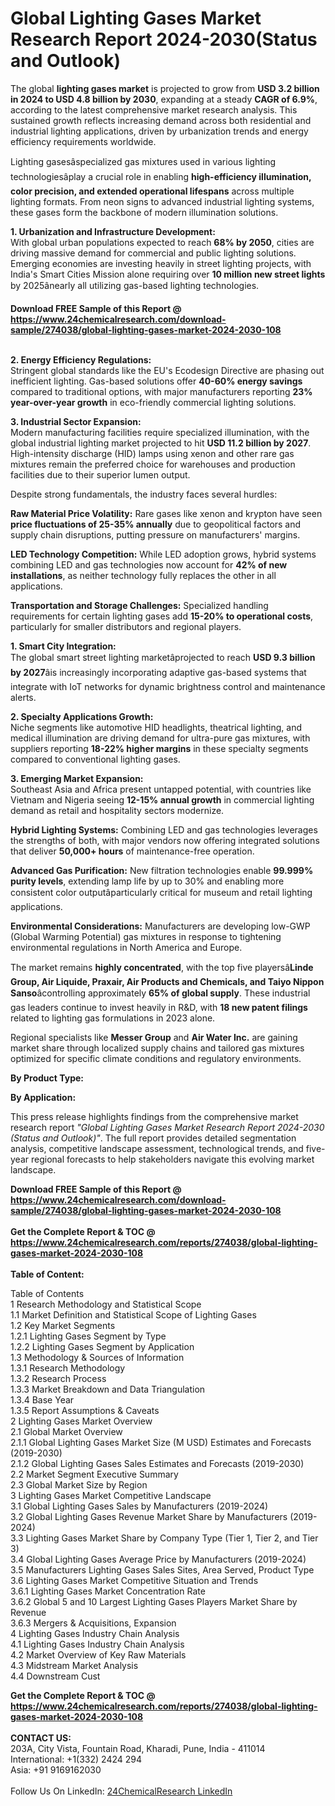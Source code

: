 <h1>Global Lighting Gases Market Research Report 2024-2030(Status and Outlook)</h1><p>The global <strong>lighting gases market</strong> is projected to grow from <strong>USD 3.2 billion in 2024 to USD 4.8 billion by 2030</strong>, expanding at a steady <strong>CAGR of 6.9%</strong>, according to the latest comprehensive market research analysis. This sustained growth reflects increasing demand across both residential and industrial lighting applications, driven by urbanization trends and energy efficiency requirements worldwide.</p><p>Lighting gasesâspecialized gas mixtures used in various lighting technologiesâplay a crucial role in enabling <strong>high-efficiency illumination, color precision, and extended operational lifespans</strong> across multiple lighting formats. From neon signs to advanced industrial lighting systems, these gases form the backbone of modern illumination solutions.</p><p><strong>1. Urbanization and Infrastructure Development:</strong><br>
With global urban populations expected to reach <strong>68% by 2050</strong>, cities are driving massive demand for commercial and public lighting solutions. Emerging economies are investing heavily in street lighting projects, with India's Smart Cities Mission alone requiring over <strong>10 million new street lights</strong> by 2025ânearly all utilizing gas-based lighting technologies.</p><div><b>Download FREE Sample of this Report @ 
            <a href="https://www.24chemicalresearch.com/download-sample/274038/global-lighting-gases-market-2024-2030-108">
            https://www.24chemicalresearch.com/download-sample/274038/global-lighting-gases-market-2024-2030-108</a></b></div><br><p><strong>2. Energy Efficiency Regulations:</strong><br>
Stringent global standards like the EU's Ecodesign Directive are phasing out inefficient lighting. Gas-based solutions offer <strong>40-60% energy savings</strong> compared to traditional options, with major manufacturers reporting <strong>23% year-over-year growth</strong> in eco-friendly commercial lighting solutions.</p><p><strong>3. Industrial Sector Expansion:</strong><br>
Modern manufacturing facilities require specialized illumination, with the global industrial lighting market projected to hit <strong>USD 11.2 billion by 2027</strong>. High-intensity discharge (HID) lamps using xenon and other rare gas mixtures remain the preferred choice for warehouses and production facilities due to their superior lumen output.</p><p>Despite strong fundamentals, the industry faces several hurdles:</p><p><strong>Raw Material Price Volatility:</strong> Rare gases like xenon and krypton have seen <strong>price fluctuations of 25-35% annually</strong> due to geopolitical factors and supply chain disruptions, putting pressure on manufacturers' margins.</p><p><strong>LED Technology Competition:</strong> While LED adoption grows, hybrid systems combining LED and gas technologies now account for <strong>42% of new installations</strong>, as neither technology fully replaces the other in all applications.</p><p><strong>Transportation and Storage Challenges:</strong> Specialized handling requirements for certain lighting gases add <strong>15-20% to operational costs</strong>, particularly for smaller distributors and regional players.</p><p><strong>1. Smart City Integration:</strong><br>
The global smart street lighting marketâprojected to reach <strong>USD 9.3 billion by 2027</strong>âis increasingly incorporating adaptive gas-based systems that integrate with IoT networks for dynamic brightness control and maintenance alerts.</p><p><strong>2. Specialty Applications Growth:</strong><br>
Niche segments like automotive HID headlights, theatrical lighting, and medical illumination are driving demand for ultra-pure gas mixtures, with suppliers reporting <strong>18-22% higher margins</strong> in these specialty segments compared to conventional lighting gases.</p><p><strong>3. Emerging Market Expansion:</strong><br>
Southeast Asia and Africa present untapped potential, with countries like Vietnam and Nigeria seeing <strong>12-15% annual growth</strong> in commercial lighting demand as retail and hospitality sectors modernize.</p><p><strong>Hybrid Lighting Systems:</strong> Combining LED and gas technologies leverages the strengths of both, with major vendors now offering integrated solutions that deliver <strong>50,000+ hours</strong> of maintenance-free operation.</p><p><strong>Advanced Gas Purification:</strong> New filtration technologies enable <strong>99.999% purity levels</strong>, extending lamp life by up to 30% and enabling more consistent color outputâparticularly critical for museum and retail lighting applications.</p><p><strong>Environmental Considerations:</strong> Manufacturers are developing low-GWP (Global Warming Potential) gas mixtures in response to tightening environmental regulations in North America and Europe.</p><p>The market remains <strong>highly concentrated</strong>, with the top five playersâ<strong>Linde Group, Air Liquide, Praxair, Air Products and Chemicals, and Taiyo Nippon Sanso</strong>âcontrolling approximately <strong>65% of global supply</strong>. These industrial gas leaders continue to invest heavily in R&amp;D, with <strong>18 new patent filings</strong> related to lighting gas formulations in 2023 alone.</p><p>Regional specialists like <strong>Messer Group</strong> and <strong>Air Water Inc.</strong> are gaining market share through localized supply chains and tailored gas mixtures optimized for specific climate conditions and regulatory environments.</p><p><strong>By Product Type:</strong></p><p><strong>By Application:</strong></p><p>This press release highlights findings from the comprehensive market research report <em>"Global Lighting Gases Market Research Report 2024-2030 (Status and Outlook)"</em>. The full report provides detailed segmentation analysis, competitive landscape assessment, technological trends, and five-year regional forecasts to help stakeholders navigate this evolving market landscape.</p><div><b>Download FREE Sample of this Report @ 
            <a href="https://www.24chemicalresearch.com/download-sample/274038/global-lighting-gases-market-2024-2030-108">
            https://www.24chemicalresearch.com/download-sample/274038/global-lighting-gases-market-2024-2030-108</a></b></div><br><div><b>Get the Complete Report & TOC @ 
            <a href="https://www.24chemicalresearch.com/reports/274038/global-lighting-gases-market-2024-2030-108">
            https://www.24chemicalresearch.com/reports/274038/global-lighting-gases-market-2024-2030-108</a></b></div><br>
            <b>Table of Content:</b><p>Table of Contents<br />
1 Research Methodology and Statistical Scope<br />
1.1 Market Definition and Statistical Scope of Lighting Gases<br />
1.2 Key Market Segments<br />
1.2.1 Lighting Gases Segment by Type<br />
1.2.2 Lighting Gases Segment by Application<br />
1.3 Methodology & Sources of Information<br />
1.3.1 Research Methodology<br />
1.3.2 Research Process<br />
1.3.3 Market Breakdown and Data Triangulation<br />
1.3.4 Base Year<br />
1.3.5 Report Assumptions & Caveats<br />
2 Lighting Gases Market Overview<br />
2.1 Global Market Overview<br />
2.1.1 Global Lighting Gases Market Size (M USD) Estimates and Forecasts (2019-2030)<br />
2.1.2 Global Lighting Gases Sales Estimates and Forecasts (2019-2030)<br />
2.2 Market Segment Executive Summary<br />
2.3 Global Market Size by Region<br />
3 Lighting Gases Market Competitive Landscape<br />
3.1 Global Lighting Gases Sales by Manufacturers (2019-2024)<br />
3.2 Global Lighting Gases Revenue Market Share by Manufacturers (2019-2024)<br />
3.3 Lighting Gases Market Share by Company Type (Tier 1, Tier 2, and Tier 3)<br />
3.4 Global Lighting Gases Average Price by Manufacturers (2019-2024)<br />
3.5 Manufacturers Lighting Gases Sales Sites, Area Served, Product Type<br />
3.6 Lighting Gases Market Competitive Situation and Trends<br />
3.6.1 Lighting Gases Market Concentration Rate<br />
3.6.2 Global 5 and 10 Largest Lighting Gases Players Market Share by Revenue<br />
3.6.3 Mergers & Acquisitions, Expansion<br />
4 Lighting Gases Industry Chain Analysis<br />
4.1 Lighting Gases Industry Chain Analysis<br />
4.2 Market Overview of Key Raw Materials<br />
4.3 Midstream Market Analysis<br />
4.4 Downstream Cust</p><div><b>Get the Complete Report & TOC @ 
            <a href="https://www.24chemicalresearch.com/reports/274038/global-lighting-gases-market-2024-2030-108">
            https://www.24chemicalresearch.com/reports/274038/global-lighting-gases-market-2024-2030-108</a></b></div><br><b>CONTACT US:</b><br>
            203A, City Vista, Fountain Road, Kharadi, Pune, India - 411014<br>
            International: +1(332) 2424 294<br>
            Asia: +91 9169162030 <br><br>
            Follow Us On LinkedIn: <a href="https://www.linkedin.com/company/24chemicalresearch/">24ChemicalResearch LinkedIn</a>